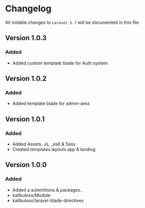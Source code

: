 # Changelog

All notable changes to `Laravel 5.7` will be documented in this file.

## Version 1.0.3

### Added
- Added custom template blade for Auth system

## Version 1.0.2

### Added
- Added template blade for admin-area

## Version 1.0.1

### Added
- Added Assets, Js, _es6 & Sass
- Created templates layouts app & landing

## Version 1.0.0

### Added
- Added a autentitions & packages..
- kallbuloso/Module
- kallbuloso/laravel-blade-directives